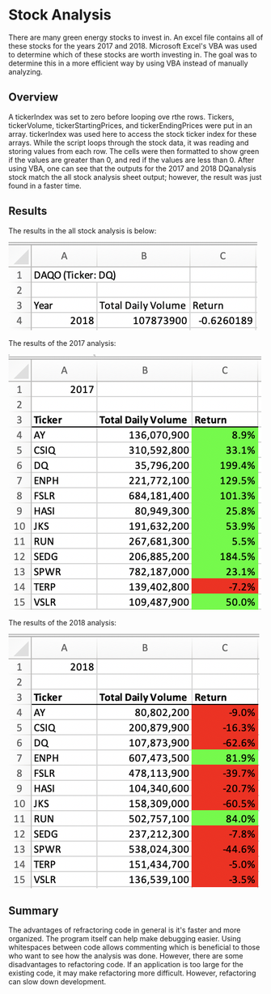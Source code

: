 # Stock Analysis
There are many green energy stocks to invest in. An excel file contains all of these stocks for the years 2017 and 2018. Microsoft Excel's VBA was used to determine which of these stocks are worth investing in. The goal was to determine this in a more efficient way by using VBA instead of manually analyzing. 

## Overview
A tickerIndex was set to zero before looping ove rthe rows. Tickers, tickerVolume, tickerStartingPrices, and tickerEndingPrices were put in an array. tickerIndex was used here to access the stock ticker index for these arrays. 
While the script loops through the stock data, it was reading and storing values from each row. The cells were then formatted to show green if the values are greater than 0, and red if the values are less than 0. After using VBA, one can see that the outputs for the 2017 and 2018 DQanalysis stock match the all stock analysis sheet output; however, the result was just found in a faster time.

## Results
The results in the all stock analysis is below: 

![all stock](https://github.com/pratishthasingh1/stock-analysis/blob/master/2018_all.png?raw=true)

The results of the 2017 analysis:

![2017 stock](https://github.com/pratishthasingh1/stock-analysis/blob/master/2017.png?raw=true)

The results of the 2018 analysis:

![2018 stock](https://github.com/pratishthasingh1/stock-analysis/blob/master/2018.png?raw=true)

## Summary
The advantages of refractoring code in general is it's faster and more organized. The program itself can help make debugging easier. Using whitespaces between code allows commenting which is beneficial to those who want to see how the analysis was done. 
However, there are some disadvantages to refactoring code. If an application is too large for the existing code, it may make refactoring more difficult. However, refactoring can slow down development.